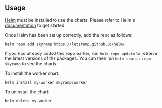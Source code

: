 ## Usage

[Helm](https://helm.sh) must be installed to use the charts.  Please refer to
Helm's [documentation](https://helm.sh/docs) to get started.

Once Helm has been set up correctly, add the repo as follows:

    helm repo add skyramp https://letsramp.github.io/helm/

If you had already added this repo earlier, run `helm repo update` to retrieve
the latest versions of the packages.  You can then run `helm search repo
skyramp` to see the charts.

To install the worker chart:

    helm install my-worker skyramp/worker

To uninstall the chart:

    helm delete my-worker

